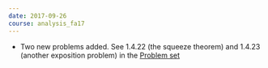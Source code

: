 ```yaml
---
date: 2017-09-26
course: analysis_fa17
---
```


- Two new problems added. See 1.4.22 (the squeeze theorem) and 1.4.23 (another exposition problem) in the [Problem set](http://ckottke.ncf.edu/analysis/script.pdf)

